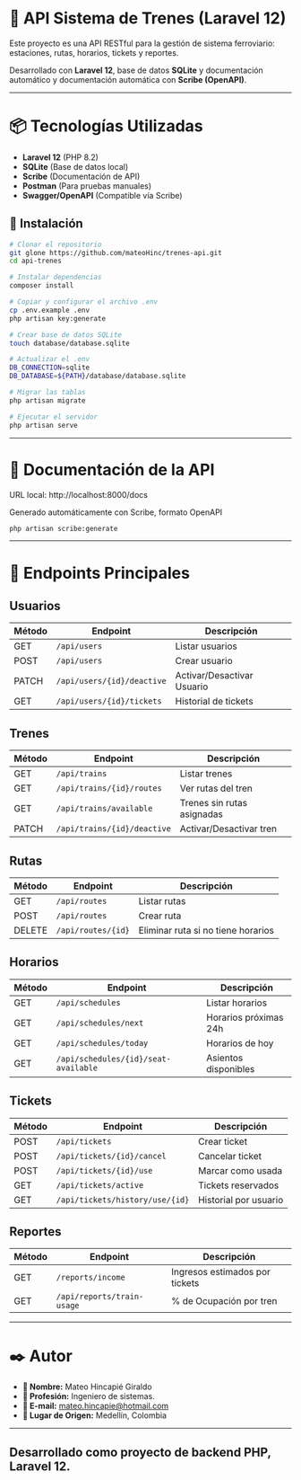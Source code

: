 # 🚆 API Sistema de Trenes (Laravel 12) 

Este proyecto es una API RESTful para la gestión de sistema ferroviario: estaciones, rutas, horarios, tickets y reportes.

Desarrollado con **Laravel 12**, base de datos **SQLite** y documentación automático y documentación automática con **Scribe (OpenAPI)**.

---

# 📦 Tecnologías Utilizadas

- **Laravel 12** (PHP 8.2)
- **SQLite** (Base de datos local)
- **Scribe** (Documentación de API)
- **Postman** (Para pruebas manuales)
- **Swagger/OpenAPI** (Compatible vía Scribe)

## 🚀 Instalación

```bash
# Clonar el repositorio
git glone https://github.com/mateoHinc/trenes-api.git
cd api-trenes

# Instalar dependencias
composer install

# Copiar y configurar el archivo .env
cp .env.example .env
php artisan key:generate

# Crear base de datos SQLite
touch database/database.sqlite

# Actualizar el .env
DB_CONNECTION=sqlite
DB_DATABASE=${PATH}/database/database.sqlite

# Migrar las tablas
php artisan migrate

# Ejecutar el servidor
php artisan serve
```

---

# 📘 Documentación de la API

URL local: http://localhost:8000/docs

Generado automáticamente con Scribe, formato OpenAPI

```bash
php artisan scribe:generate
```

---

# 🔌 Endpoints Principales

## Usuarios

| Método | Endpoint                   | Descripción                       |
|--------|----------------------------|-----------------------------------|
| GET    | `/api/users`               | Listar usuarios                   |
| POST   | `/api/users`               | Crear usuario                     |
| PATCH  | `/api/users/{id}/deactive` | Activar/Desactivar Usuario        |
| GET    | `/api/users/{id}/tickets`  | Historial de tickets              |

## Trenes

| Método | Endpoint                   | Descripción                       |
|--------|----------------------------|-----------------------------------|
| GET    | `/api/trains`              | Listar trenes                     |
| GET    | `/api/trains/{id}/routes`  | Ver rutas del tren                |
| GET    | `/api/trains/available`    | Trenes sin rutas asignadas        |
| PATCH  | `/api/trains/{id}/deactive`| Activar/Desactivar tren           |

## Rutas

| Método | Endpoint                   | Descripción                          |
|--------|----------------------------|--------------------------------------|
| GET    | `/api/routes`              | Listar rutas                         |
| POST   | `/api/routes`              | Crear ruta                           |
| DELETE | `/api/routes/{id}`         | Eliminar ruta si no tiene horarios   |

## Horarios

| Método | Endpoint                            | Descripción                 |
|--------|-------------------------------------|-----------------------------|
| GET    | `/api/schedules`                    | Listar horarios             |
| GET    | `/api/schedules/next`               | Horarios próximas 24h       |
| GET    | `/api/schedules/today`              | Horarios de hoy             |
| GET    | `/api/schedules/{id}/seat-available`| Asientos disponibles        |

## Tickets

| Método | Endpoint                        | Descripción                     |
|--------|---------------------------------|---------------------------------|
| POST   | `/api/tickets`                  | Crear ticket                    |
| POST   | `/api/tickets/{id}/cancel`      | Cancelar ticket                 |
| POST   | `/api/tickets/{id}/use`         | Marcar como usada               |
| GET    | `/api/tickets/active`           | Tickets reservados              |
| GET    | `/api/tickets/history/use/{id}` | Historial por usuario           |

## Reportes

| Método | Endpoint                   | Descripción                       |
|--------|----------------------------|-----------------------------------|
| GET    | `/reports/income`          | Ingresos estimados por tickets    |
| GET    | `/api/reports/train-usage` | % de Ocupación por tren           |

---

# ✒️ Autor

- **👤 Nombre:** Mateo Hincapié Giraldo
- **💼 Profesión:** Ingeniero de sistemas.
- **📧 E-mail:** mateo.hincapie@hotmail.com
- **📍 Lugar de Origen:** Medellín, Colombia

---

## Desarrollado como proyecto de backend PHP, Laravel 12.
